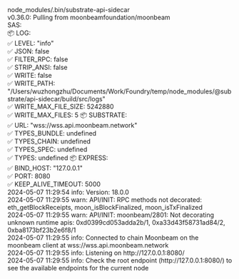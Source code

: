 <div id="termynal" data-termynal>
  <span data-ty="input"><span class="file-path"></span>node_modules/.bin/substrate-api-sidecar</span>
  <br>
  <span data-ty>v0.36.0: Pulling from moonbeamfoundation/moonbeam
    <br>SAS:
        <br>📦 LOG:
        <br>    ✅ LEVEL: "info"
        <br>    ✅ JSON: false
        <br>    ✅ FILTER_RPC: false
        <br>    ✅ STRIP_ANSI: false
        <br>    ✅ WRITE: false
        <br>    ✅ WRITE_PATH: "/Users/wuzhongzhu/Documents/Work/Foundry/temp/node_modules/@substrate/api-sidecar/build/src/logs"
        <br>    ✅ WRITE_MAX_FILE_SIZE: 5242880
        <br>    ✅ WRITE_MAX_FILES: 5
        📦 SUBSTRATE:
        <br>    ✅ URL: "wss://wss.api.moonbeam.network"
        <br>    ✅ TYPES_BUNDLE: undefined
        <br>    ✅ TYPES_CHAIN: undefined
        <br>    ✅ TYPES_SPEC: undefined
        <br>    ✅ TYPES: undefined
        📦 EXPRESS:
        <br>    ✅ BIND_HOST: "127.0.0.1"
        <br>    ✅ PORT: 8080
        <br>    ✅ KEEP_ALIVE_TIMEOUT: 5000
    <br>2024-05-07 11:29:54 info: Version: 18.0.0
    <br>2024-05-07 11:29:55 warn: API/INIT: RPC methods not decorated: eth_getBlockReceipts, moon_isBlockFinalized, moon_isTxFinalized
    <br>2024-05-07 11:29:55 warn: API/INIT: moonbeam/2801: Not decorating unknown runtime apis: 0xd0399cd053adda2b/1, 0xa33d43f58731ad84/2, 0xba8173bf23b2e6f8/1
    <br>2024-05-07 11:29:55 info: Connected to chain Moonbeam on the moonbeam client at wss://wss.api.moonbeam.network
    <br>2024-05-07 11:29:55 info: Listening on http://127.0.0.1:8080/
    <br>2024-05-07 11:29:55 info: Check the root endpoint (http://127.0.0.1:8080/) to see the available endpoints for the current node
  </span>
</div>